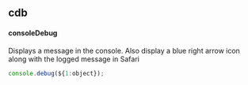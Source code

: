 ## cdb
#### consoleDebug
Displays a message in the console. Also display a blue right arrow icon along with the logged message in Safari
```js
console.debug(${1:object});
```